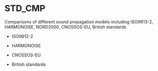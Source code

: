 STD_CMP
=======

Comparisons of different sound propagation models including ISO9613-2, HARMONOISE, NORD2000, CNOSSOS-EU, British standards

* ISO9612-2

* HARMONOISE

* CNOSSOS-EU

* British standards
